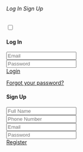<!doctype html>
<html lang="en">
<head>
  <title>Webleb</title>
  <meta charset="utf-8">
  <meta name="viewport" content="width=device-width, initial-scale=1, shrink-to-fit=no">
  <link rel="stylesheet" href="https://unicons.iconscout.com/release/v2.1.9/css/unicons.css">
  <link rel="stylesheet" href="https://cdnjs.cloudflare.com/ajax/libs/twitter-bootstrap/4.5.0/css/bootstrap.min.css">
<link rel="stylesheet" href="/css/styles.css">
</head>
<body>
<div id="stars"></div>
<div id="stars2"></div>
<div id="stars3"></div>
<div class="section">
  <div class="container">
    <div class="row full-height justify-content-center">
      <div class="col-12 text-center align-self-center py-5">
        <div class="section pb-5 pt-5 pt-sm-2 text-center">
          <h6 class="mb-0 pb-3"><span>Log In </span><span>Sign Up</span></h6>
                <input class="checkbox" type="checkbox" id="reg-log" name="reg-log"/>
                <label for="reg-log"></label>
          <div class="card-3d-wrap mx-auto">
            <div class="card-3d-wrapper">
              <div class="card-front">
                <div class="center-wrap">
                  <div class="section text-center">
                    <h4 class="mb-4 pb-3">Log In</h4>
                    <div class="form-group">
                      <input type="email" class="form-style" placeholder="Email">
                      <i class="input-icon uil uil-at"></i>
                    </div>	
                    <div class="form-group mt-2">
                      <input type="password" class="form-style" placeholder="Password">
                      <i class="input-icon uil uil-lock-alt"></i>
                    </div>
                    <a href="https://www.web-leb.com/code" class="btn mt-4">Login</a>
                    <p class="mb-0 mt-4 text-center"><a href="https://www.youtube.com/" class="link">Forgot your password?</a></p>
                      </div>
                    </div>
                  </div>
              <div class="card-back">
                <div class="center-wrap">
                  <div class="section text-center">
                    <h4 class="mb-3 pb-3">Sign Up</h4>
                    <div class="form-group">
                      <input type="text" class="form-style" placeholder="Full Name">
                      <i class="input-icon uil uil-user"></i>
                    </div>	
                    <div class="form-group mt-2">
                      <input type="tel" class="form-style" placeholder="Phone Number">
                      <i class="input-icon uil uil-phone"></i>
                    </div>	
                    <div class="form-group mt-2">
                      <input type="email" class="form-style" placeholder="Email">
                      <i class="input-icon uil uil-at"></i>
                    </div>
                    <div class="form-group mt-2">
                      <input type="password" class="form-style" placeholder="Password">
                      <i class="input-icon uil uil-lock-alt"></i>
                    </div>
                    <a href="https://www.web-leb.com/code" class="btn mt-4">Register</a>
                      </div>
                    </div>
                  </div>
                </div>
              </div>
            </div>
          </div>
        </div>
    </div>
</div>
</body>
</html>
